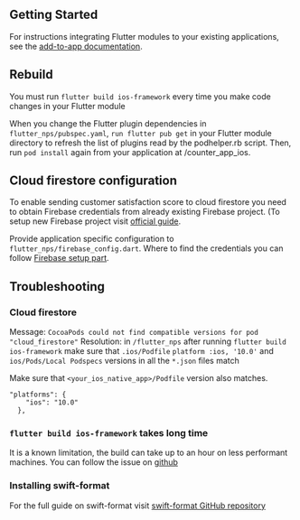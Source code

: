 ## Getting Started

For instructions integrating Flutter modules to your existing applications,
see the [add-to-app documentation](https://flutter.dev/docs/development/add-to-app).

## Rebuild

You must run `flutter build ios-framework` every time you make code changes in your Flutter module

When you change the Flutter plugin dependencies in `flutter_nps/pubspec.yaml`,
`run flutter pub get`
in your Flutter module directory to refresh the list of plugins read by the podhelper.rb script.
Then, run
`pod install` again from your application at /counter_app_ios.

## Cloud firestore configuration

To enable sending customer satisfaction score to cloud firestore you need to obtain Firebase credentials from already existing Firebase project. (To setup new Firebase project visit [official guide](https://console.firebase.google.com/).

Provide application specific configuration to `flutter_nps/firebase_config.dart`. Where to find the credentials you can follow [Firebase setup part](https://github.com/VGVentures/take-flutter-home/tree/main#firebase-setup-optional).


## Troubleshooting

### Cloud firestore

Message: `CocoaPods could not find compatible versions for pod "cloud_firestore"`
Resolution: in `/flutter_nps` after running `flutter build ios-framework` make sure that `.ios/Podfile` `platform :ios, '10.0'` and `ios/Pods/Local Podspecs` versions in all the `*.json` files match

Make sure that `<your_ios_native_app>/Podfile` version also matches.

```
"platforms": {
    "ios": "10.0"
  },
```
### `flutter build ios-framework` takes long time

It is a known limitation, the build can take up to an hour on less performant machines. You can follow the issue on [github]( https://github.com/firebase/flutterfire/issues/3185)

### Installing swift-format

For the full guide on swift-format visit [swift-format GitHub repository](https://github.com/apple/swift-format#:~:text=swift%2Dformat%20provides%20the%20formatting,and%20invoked%20via%20an%20API.)
